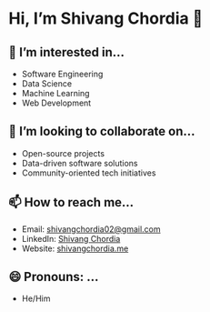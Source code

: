 # Hi, I’m Shivang Chordia 👋

## 👀 I’m interested in...
- Software Engineering
- Data Science
- Machine Learning
- Web Development

## 💞️ I’m looking to collaborate on...
- Open-source projects
- Data-driven software solutions
- Community-oriented tech initiatives

## 📫 How to reach me...
- Email: shivangchordia02@gmail.com
- LinkedIn: [Shivang Chordia](https://www.linkedin.com/in/iamshivang/)
- Website: [shivangchordia.me](https://shivangchordia.me)

## 😄 Pronouns: ...
- He/Him
